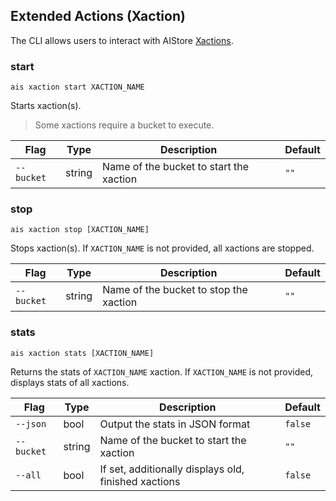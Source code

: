 ## Extended Actions (Xaction)

The CLI allows users to interact with AIStore [Xactions](../../docs/xaction.md).

### start

`ais xaction start XACTION_NAME`

Starts xaction(s).

> Some xactions require a bucket to execute.

| Flag | Type | Description | Default |
| --- | --- | --- | --- |
| `--bucket` | string | Name of the bucket to start the xaction | `""` |

### stop

`ais xaction stop [XACTION_NAME]`

Stops xaction(s). If `XACTION_NAME` is not provided, all xactions are stopped.

| Flag | Type | Description | Default |
| --- | --- | --- | --- |
| `--bucket` | string | Name of the bucket to stop the xaction | `""` |

### stats

`ais xaction stats [XACTION_NAME]`

Returns the stats of `XACTION_NAME` xaction. If `XACTION_NAME` is not provided, displays stats of all xactions.


| Flag | Type | Description | Default |
| --- | --- | --- | --- |
| `--json` | bool | Output the stats in JSON format | `false` |
| `--bucket` | string | Name of the bucket to start the xaction | `""` |
| `--all` | bool | If set, additionally displays old, finished xactions | `false` |
